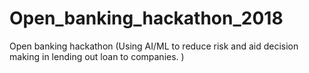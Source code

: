 # Open_banking_hackathon_2018
Open banking hackathon (Using AI/ML to reduce risk and aid decision making in lending out loan to companies. )
